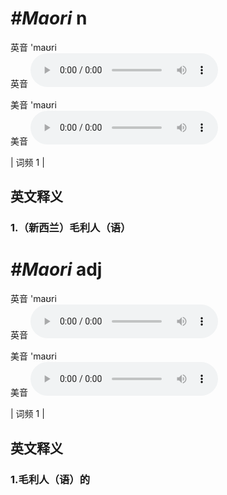 # ***\#Maori*** n
英音 'maʊri  
英音
<audio src="./media/Maori1.aac" controls="controls"></audio>

美音 'maʊri  
美音
<audio src="./media/Maori2.aac" controls="controls"></audio>



| 词频 1 |  

英文释义
---
### 1.**（新西兰）毛利人（语）**  


# ***\#Maori*** adj
英音 'maʊri  
英音
<audio src="./media/Maori1.aac" controls="controls"></audio>

美音 'maʊri  
美音
<audio src="./media/Maori2.aac" controls="controls"></audio>



| 词频 1 |  

英文释义
---
### 1.**毛利人（语）的**  



